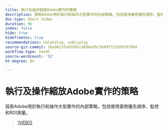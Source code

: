 ```yaml
---
title: 執行及操作縮放Adobe實作的策略
description: 探索Adobe用於執行和操作大型實作的內部策略，包括使用案例優先順序、監控和ROI測量。
doc-type: Short Video
duration: 96
index: false
hide: true
hidefromtoc: true
recommendations: noCatalog, noDisplay
source-git-commit: 16a9013fa93992cd896e95c3689f722d5970789d
workflow-type: tm+mt
source-wordcount: '52'
ht-degree: 0%

---
```



# 執行及操作縮放Adobe實作的策略

探索Adobe用於執行和操作大型實作的內部策略，包括使用案例優先順序、監控和ROI測量。

<!-- 62_S655_3442541_95_run-and-operate-strategies-for-scaling-adobe-implementations -->
>[!VIDEO](https://video.tv.adobe.com/v/3458338/?learn=on&enablevpops=true)
